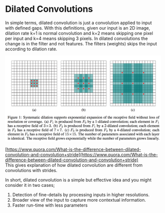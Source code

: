 # Dilated Convolutions

In simple terms, dilated convolution is just a convolution applied to input with defined gaps. With this definitions, given our input is an 2D image, dilation rate k=1 is normal convolution and k=2 means skipping one pixel per input and k=4 means skipping 3 pixels. In dilated convolutions the change is in the filter and not features. The filters \(weights\) skips the input according to dilation rate. 

![Dilated Convolution](../.gitbook/assets/image%20%2817%29.png)

[https://www.quora.com/What-is-the-difference-between-dilated-convolution-and-convolution+stride](https://www.quora.com/What-is-the-difference-between-dilated-convolution-and-convolution+stride)  
This gives explanation of how dilated convolution are different from convolutions with strides.

In short, dilated convolution is a simple but effective idea and you might consider it in two cases;

1. Detection of fine-details by processing inputs in higher resolutions.
2. Broader view of the input to capture more contextual information.
3. Faster run-time with less parameters

